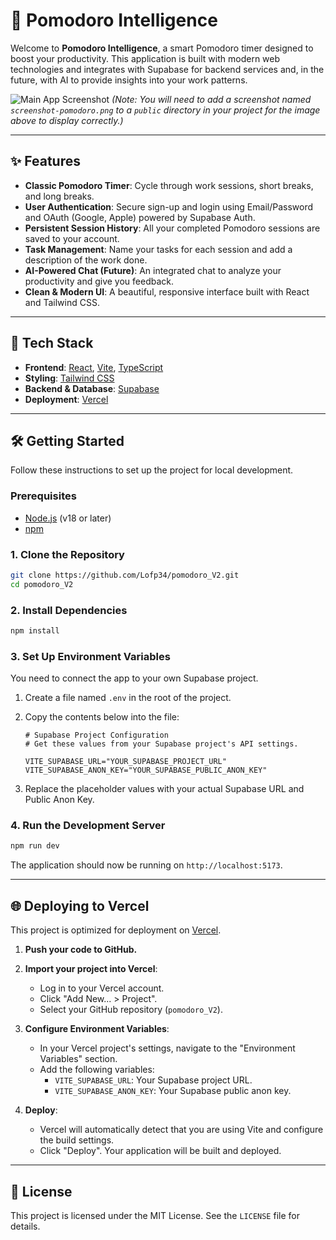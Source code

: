# 🍅 Pomodoro Intelligence

Welcome to **Pomodoro Intelligence**, a smart Pomodoro timer designed to boost your productivity. This application is built with modern web technologies and integrates with Supabase for backend services and, in the future, with AI to provide insights into your work patterns.

![Main App Screenshot](https://raw.githubusercontent.com/Lofp34/pomodoro_V2/main/public/screenshot-pomodoro.png?raw=true)
*(Note: You will need to add a screenshot named `screenshot-pomodoro.png` to a `public` directory in your project for the image above to display correctly.)*

---

## ✨ Features

- **Classic Pomodoro Timer**: Cycle through work sessions, short breaks, and long breaks.
- **User Authentication**: Secure sign-up and login using Email/Password and OAuth (Google, Apple) powered by Supabase Auth.
- **Persistent Session History**: All your completed Pomodoro sessions are saved to your account.
- **Task Management**: Name your tasks for each session and add a description of the work done.
- **AI-Powered Chat (Future)**: An integrated chat to analyze your productivity and give you feedback.
- **Clean & Modern UI**: A beautiful, responsive interface built with React and Tailwind CSS.

---

## 🚀 Tech Stack

- **Frontend**: [React](https://reactjs.org/), [Vite](https://vitejs.dev/), [TypeScript](https://www.typescriptlang.org/)
- **Styling**: [Tailwind CSS](https://tailwindcss.com/)
- **Backend & Database**: [Supabase](https://supabase.io/)
- **Deployment**: [Vercel](https://vercel.com/)

---

## 🛠️ Getting Started

Follow these instructions to set up the project for local development.

### Prerequisites

- [Node.js](https://nodejs.org/) (v18 or later)
- [npm](https://www.npmjs.com/)

### 1. Clone the Repository

```bash
git clone https://github.com/Lofp34/pomodoro_V2.git
cd pomodoro_V2
```

### 2. Install Dependencies

```bash
npm install
```

### 3. Set Up Environment Variables

You need to connect the app to your own Supabase project.

1.  Create a file named `.env` in the root of the project.
2.  Copy the contents below into the file:

    ```
    # Supabase Project Configuration
    # Get these values from your Supabase project's API settings.

    VITE_SUPABASE_URL="YOUR_SUPABASE_PROJECT_URL"
    VITE_SUPABASE_ANON_KEY="YOUR_SUPABASE_PUBLIC_ANON_KEY"
    ```

3.  Replace the placeholder values with your actual Supabase URL and Public Anon Key.

### 4. Run the Development Server

```bash
npm run dev
```

The application should now be running on `http://localhost:5173`.

---

## 🌐 Deploying to Vercel

This project is optimized for deployment on [Vercel](https://vercel.com/).

1.  **Push your code to GitHub.**

2.  **Import your project into Vercel**:
    - Log in to your Vercel account.
    - Click "Add New... > Project".
    - Select your GitHub repository (`pomodoro_V2`).

3.  **Configure Environment Variables**:
    - In your Vercel project's settings, navigate to the "Environment Variables" section.
    - Add the following variables:
      - `VITE_SUPABASE_URL`: Your Supabase project URL.
      - `VITE_SUPABASE_ANON_KEY`: Your Supabase public anon key.

4.  **Deploy**:
    - Vercel will automatically detect that you are using Vite and configure the build settings.
    - Click "Deploy". Your application will be built and deployed.

---
## 📝 License

This project is licensed under the MIT License. See the `LICENSE` file for details.
